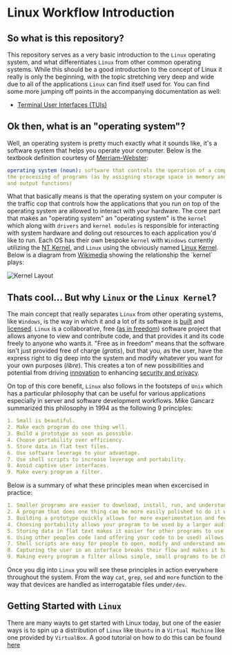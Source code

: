 # Linux Workflow Introduction

## So what is this repository?

This repository serves as a very basic introduction to the `Linux` operating system, and what differentiates `Linux` from other common operating systems.  While this should be a good introduction to the concept of Linux it really is only the beginning, with the topic stretching very deep and wide due to all of the applications `Linux` can find itself used for.  You can find some more jumping off points in the accompanying documentation as well:

- [Terminal User Interfaces (TUIs)](TERMINAL.md)

## Ok then, what is an "operating system"?

Well, an operating system is pretty much exactly what it sounds like, it's a software system that helps you operate your computer.  Below is the textbook definition courtesy of [Merriam-Webster](https://www.merriam-webster.com/dictionary/operating%20system):

```yaml
operating system (noun): software that controls the operation of a computer and directs
the processing of programs (as by assigning storage space in memory and controlling input
and output functions)
```

What that basically means is that the operating system on your computer is the traffic cop that controls how the applications that you run on top of the operating system are allowed to interact with your hardware.  The core part that makes an "operating system" an "operating system" is the `kernel` which along with `drivers` and `kernel modules` is responsible for interacting with system hardware and doling out resources to each application you'd like to run.  Each OS has their own bespoke `kernel` with `Windows` currently utilizing the [NT Kernel](https://en.wikipedia.org/wiki/Architecture_of_Windows_NT), and `Linux` using the obviously named [Linux Kernel](https://www.kernel.org/).  Below is a diagram from [Wikimedia](https://en.wikipedia.org/wiki/Kernel_(operating_system)#/media/File:Kernel_Layout.svg) showing the relationship the `kernel` plays:

![Kernel Layout](https://upload.wikimedia.org/wikipedia/commons/thumb/8/8f/Kernel_Layout.svg/1920px-Kernel_Layout.svg.png)

## Thats cool... But why `Linux` or the `Linux Kernel`?

The main concept that really separates `Linux` from other operating systems, like `Windows`, is the way in which it and a lot of its software is [built](https://www.youtube.com/watch?v=yVpbFMhOAwE) and [licensed](https://www.gnu.org/licenses/gpl-3.0.en.html).  `Linux` is a collaborative, free ([as in freedom](https://www.youtube.com/watch?v=NB8mCcLRxlg)) software project that allows anyone to view and contribute code, and that provides it and its code freely to anyone who wants it.  "Free as in freedom" means that the software isn't just provided free of charge (*gratis*), but that you, as the user, have the express right to dig deep into the system and modify whatever you want for your own purposes (*libre*).  This creates a ton of new possibilities and potential from driving [innovation](https://framatube.org/videos/watch/43af45ec-d99a-4e36-a084-e8e1ce28dee8) to enhancing [security and privacy](https://framatube.org/videos/watch/99069c5c-5a00-489e-97cb-fd5cc76de77c).

On top of this core benefit, `Linux` also follows in the footsteps of `Unix` which has a particular philosophy that can be useful for various applications especially in server and software development workflows. Mike Gancarz summarized this philosophy in 1994 as the following 9 principles:

```yaml
1. Small is beautiful.
2. Make each program do one thing well.
3. Build a prototype as soon as possible.
4. Choose portability over efficiency.
5. Store data in flat text files.
6. Use software leverage to your advantage.
7. Use shell scripts to increase leverage and portability.
8. Avoid captive user interfaces.
9. Make every program a filter.
```

Below is a summary of what these principles mean when excercised in practice:

```yaml
1. Smaller programs are easier to download, install, run, and understand
2. A program that does one thing can be more easily polished to do it well
3. Building a prototype quickly allows for more experimentation and feedback
4. Choosing portability allows your program to be used by a larger audience
5. Storing data in flat text makes it easier for other programs to use that data
6. Using other peoples code (and offering your code to be used) allows work to build up and not be siloed
7. Shell scripts are easy for people to open, modify and understand and will run on any system
8. Capturing the user in an interface breaks their flow and makes it harder for them to use
9. Making every program a filter allows simple, small programs to be chained together to accomplish complex tasks
```

Once you dig into `Linux` you will see these principles in action everywhere throughout the system. From the way `cat`, `grep`, `sed` and `more` function to the way that devices are handled as interrogatable files under`/dev`.

## Getting Started with `Linux`

There are many wayts to get started with Linux today, but one of the easier ways is to spin up a distribution of `Linux` like `Ubuntu` in a `Virtual Machine` like one provided by `VirtualBox`.  A good tutorial on how to do this can be found [here](https://www.makeuseof.com/install-ubuntu-virtualbox/)
